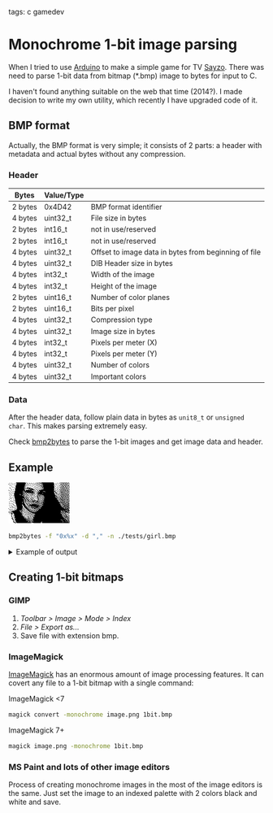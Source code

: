 <!-- Description: Sime guide about 1-bit monochrome images: how to parse meta data from 1-bit bitmap files. Creating monochrome images with ImageMagick, GIMP, MS Paint, and other image processing software. -->

tags: c gamedev

# Monochrome 1-bit image parsing

When I tried to use [Arduino](https://www.arduino.cc/) to make a simple game
for TV [Sayzo](https://github.com/dknight/sayzo). There was need to parse
1-bit data from bitmap (*.bmp) image to bytes for input to C.

I haven't found anything suitable on the web that time (2014?). I made
decision to write my own utility, which recently I have upgraded code of it.

## BMP format

Actually, the BMP format is very simple; it consists of 2 parts: a header
with metadata and actual bytes without any compression.

### Header

| Bytes   | Value/Type  |                          |
----------|-------------|--------------------------|
| 2 bytes | 0x4D42      | BMP format identifier    |
| 4 bytes | uint32_t    | File size in bytes       |
| 2 bytes | int16_t     | not in use/reserved      |
| 2 bytes | int16_t     | not in use/reserved      |
| 4 bytes | uint32_t    | Offset to image data in bytes from beginning of file
| 4 bytes | uint32_t    | DIB Header size in bytes |
| 4 bytes | int32_t     | Width of the image       |
| 4 bytes | int32_t     | Height of the image      |
| 2 bytes | uint16_t    | Number of color planes   |
| 2 bytes | uint16_t    | Bits per pixel           |
| 4 bytes | uint32_t    | Compression type         |
| 4 bytes | uint32_t    | Image size in bytes      |
| 4 bytes | int32_t     | Pixels per meter (X)     |
| 4 bytes | int32_t     | Pixels per meter (Y)     |
| 4 bytes |	uint32_t    | Number of colors         |
| 4 bytes |	uint32_t    | Important colors         |

### Data

After the header data, follow plain data in bytes as `unit8_t` or
`unsigned char`. This makes parsing extremely easy.

Check [bmp2bytes](https://github.com/dknight/bmp2bytes/) to parse the 1-bit
images and get image data and header.

## Example

![Girl 1-bit](/assets/img/girl.bmp)

```sh
bmp2bytes -f "0x%x" -d "," -n ./tests/girl.bmp
```

<details>
<summary>Example of output</summary>
<pre class="break">0xff,0xfe,0x0,0x0,0x5f,0xff,0xff,0x6a,0x80,0x0,0x0,0x7f,0xfa,0xaa,0xad,0xdd,0xfd,0x0,0x0,0x35,0xbb,0xb5,0xb5,0x0,0x0,0x0,0x7f,0x7f,0x55,0x55,0xff,0xef,0x0,0x0,0x3f,0xdd,0xff,0x5a,0x60,0x0,0x0,0x3b,0xea,0xd6,0xd6,0x7f,0x7e,0x0,0x0,0x55,0xff,0xad,0xef,0x80,0x0,0x0,0x3f,0xfd,0x52,0x5b,0xdb,0xfd,0x0,0x0,0x7e,0xdd,0xf6,0xb2,0xe0,0x0,0x0,0x3b,0xfe,0xbb,0x4d,0xff,0xee,0x0,0x0,0xb7,0xff,0xbf,0xdf,0x10,0x0,0x0,0x7e,0xdd,0x4d,0xb6,0xef,0xfc,0x0,0x0,0x5f,0x6d,0xfd,0x74,0xe0,0x0,0x0,0x2f,0xf7,0xb4,0xa9,0xfd,0xfc,0x0,0x0,0xf7,0xff,0xdf,0xde,0x90,0x0,0x0,0x3f,0xfa,0xa6,0x6d,0xff,0xfc,0x0,0x0,0xbf,0xfd,0xf7,0xf7,0x50,0x0,0x0,0x37,0xbf,0x57,0x56,0xfe,0xdc,0x0,0x1,0x7e,0xef,0xfd,0x5d,0xc0,0x0,0x0,0x3e,0xfa,0xb2,0xb6,0xdf,0xfc,0x0,0x0,0xf1,0xbf,0xaf,0xff,0x58,0x0,0x0,0x3f,0xed,0x4d,0x4d,0xef,0xf4,0x0,0x1,0x0,0x15,0xfb,0xb5,0x40,0x0,0x0,0x16,0xfd,0xd5,0xb5,0xff,0xf8,0x0,0x0,0xfa,0x1,0x7d,0xdf,0xf8,0x0,0x0,0x7f,0xde,0x4a,0x96,0xfb,0xf8,0x0,0x1,0x7f,0x80,0x6f,0xfa,0xa0,0x0,0x0,0x36,0xfb,0x75,0x6b,0xff,0xb8,0x0,0x0,0xd4,0x68,0x1a,0x6f,0x0,0x0,0x0,0x3f,0x6a,0x8a,0xdc,0x7d,0xf8,0x0,0x0,0x40,0x3,0x2f,0xb0,0x0,0x0,0x0,0x17,0xfa,0xea,0x47,0xdf,0xf8,0x0,0x4,0x40,0x1,0xf7,0xb0,0x0,0x0,0x0,0x7a,0xdd,0x2a,0xb2,0xff,0xd0,0x0,0x1,0x0,0x0,0x5a,0xc8,0xa,0x0,0x0,0xf,0xb6,0xd5,0x5b,0xf7,0x70,0x0,0xc,0x0,0x8,0x2f,0xa8,0x1,0x0,0x0,0x26,0xf9,0x2a,0xa4,0xbf,0xf0,0x0,0x3,0x50,0x0,0x5a,0xa0,0x0,0x0,0x0,0x33,0xde,0x4d,0xb7,0xfb,0xd0,0x0,0x9,0x11,0x0,0x2f,0x80,0x0,0x0,0x0,0x39,0x75,0x64,0xb2,0xff,0x60,0x0,0x2,0xce,0xea,0x9e,0x40,0x10,0x0,0x0,0x15,0xfb,0x16,0xcd,0xaf,0xe0,0x0,0x9,0x6d,0x39,0x6b,0x40,0x0,0x0,0x0,0x1d,0x55,0x69,0x36,0xfb,0xe0,0x2,0x6,0xb7,0xed,0x5f,0xa8,0x0,0x0,0x0,0x15,0x5e,0x96,0x93,0xff,0xe0,0x1,0x1,0x52,0xaa,0xf6,0x85,0x40,0x0,0x0,0xf,0xea,0x92,0xd9,0xdd,0xe0,0x0,0x1a,0xdd,0xf5,0x5f,0x6a,0xa8,0x0,0x0,0x4,0xad,0x69,0x25,0xff,0xa0,0x0,0x1,0x6a,0xaf,0xee,0x91,0x50,0x0,0x0,0x3,0xfa,0x96,0xd6,0xef,0xf0,0x0,0x5,0xaf,0xf7,0x77,0x5b,0x58,0x0,0x0,0x8,0xae,0x52,0x55,0xff,0xe0,0x0,0x0,0xaa,0xbb,0xdd,0x29,0xaa,0x0,0x0,0x4,0xd3,0x5a,0xaa,0xfb,0x70,0x0,0x1,0xa7,0x75,0x77,0x9e,0xd4,0x0,0x0,0x6,0x7c,0x85,0x55,0xdf,0xf0,0x0,0x0,0x59,0xde,0xde,0xa5,0x68,0x0,0x0,0x1,0x8b,0x5a,0xab,0xf7,0xb8,0x0,0x9,0x4d,0xeb,0x7f,0x9b,0x2a,0x0,0x0,0x0,0x69,0x4a,0xa8,0xfb,0xf0,0x0,0x4,0x65,0x6a,0xba,0xcd,0xe8,0x0,0x0,0x1,0x6c,0xaa,0xaf,0xbf,0xf8,0x0,0x2,0x92,0xb5,0xdf,0xa6,0xa8,0x0,0x0,0x0,0xb2,0x49,0x50,0xff,0xb8,0x0,0x1,0x39,0xd9,0x6f,0xad,0xd4,0x0,0x0,0x0,0x4d,0x2a,0xa7,0xf7,0xe8,0x0,0x2,0x8c,0x6d,0xa2,0xaa,0x50,0x0,0x0,0x0,0x32,0x8a,0xb2,0xff,0xf8,0x0,0x2,0xb2,0x54,0xa,0x97,0xa8,0x0,0x0,0x0,0x1d,0x65,0x9a,0xf5,0x78,0x0,0x1,0x1d,0x2a,0xa,0x29,0x50,0x0,0x0,0x0,0x2a,0x94,0x65,0xbf,0xdc,0x0,0x12,0xab,0xd5,0x74,0x16,0xa4,0x0,0x0,0x0,0x8,0xa9,0xaa,0xff,0xfc,0x0,0x1,0xaa,0x5a,0x93,0x4a,0xa0,0x0,0x0,0x0,0x6,0x26,0x95,0xff,0xd8,0x0,0x10,0xbf,0x6a,0x98,0x6b,0x20,0x0,0x0,0x0,0x1,0x10,0xc5,0xad,0xfc,0x0,0x1,0xc9,0xb7,0x67,0x24,0x90,0x0,0x0,0x0,0xa,0xca,0x34,0xff,0x7e,0x0,0x0,0x66,0x58,0x95,0x5a,0xd0,0x0,0x0,0x0,0x3,0x2a,0xc9,0xff,0xbe,0x0,0x10,0x73,0x48,0x0,0x4b,0x0,0x0,0x0,0x0,0x1,0xa2,0x4a,0xb7,0xde,0x0,0x10,0x35,0x80,0x1,0x29,0xd0,0x0,0x0,0x0,0x1,0x51,0x49,0xff,0xed,0x0,0x18,0x5a,0x0,0x0,0x4,0x20,0x0,0x0,0x0,0x1,0x5c,0x24,0xfd,0xff,0x0,0xc,0x2d,0x60,0x0,0xb,0x80,0x0,0x0,0x0,0x0,0xa1,0x55,0xde,0xf7,0x0,0xc,0x16,0xb4,0x80,0x0,0x80,0x0,0x0,0x0,0x0,0x54,0x82,0xff,0x7d,0x0,0xe,0xa,0x92,0xa4,0x1a,0x80,0x0,0x0,0x0,0x0,0x52,0x51,0xeb,0xdf,0x80,0xb,0x5,0x68,0x10,0x22,0x0,0x0,0x0,0x0,0x0,0x9,0x2c,0xff,0x77,0x0,0x16,0x85,0xb5,0x44,0x8c,0x0,0x0,0x0,0x0,0x0,0x6,0x42,0x7f,0xfb,0x80,0xb,0xc0,0xdd,0x42,0x62,0x0,0x0,0x0,0x0,0x0,0x1,0x22,0xfb,0xfe,0x0,0x1a,0xa2,0x55,0x6b,0x10,0x0,0x0,0x0,0x0,0x0,0x0,0x11,0xaf,0x6b,0x0,0x16,0xf0,0xaf,0xb4,0xa0,0x0,0x0,0x0,0x0,0x0,0x0,0x5,0xfd,0xf4,0x0,0x4d,0xd8,0x29,0x4d,0x40,0x0,0x0,0x0,0x0,0x0,0x1,0x40,0xef,0x50,0x3,0x2b,0x6c,0x25,0x65,0x40,0x0,0x0,0x0,0x0,0x1,0x10,0x30,0xf5,0x0,0x1,0x2d,0x77,0x15,0x34,0x0,0x0,0x0,0x0,0x0,0x0,0x88,0xa,0xbc,0x0,0x1,0x57,0xad,0x82,0xca,0x0,0x0,0x0,0x0,0x0,0x1,0xa6,0x9,0x6a,0x0,0x0,0x9a,0xf6,0xa0,0x10,0x0,0x0,0x0,0x0,0x0,0x0,0x50,0x82,0xad,0x80,0x0,0x5f,0x5a,0xd8,0x0,0x0,0x0,0x0,0x0,0x0,0x1,0x16,0x52,0xf4,0x80,0x0,0x2b,0x6e,0xea,0x0,0x0,0x0,0x0,0x0,0x0,0x1,0x52,0xba,0xd8,0xc0,0x0,0x17,0xfb,0x2d,0xa0,0x0,0x0,0x0,0x0,0x0,0x0,0x98,0xdd,0xf9,0x60,0x0,0x1e,0x95,0xd5,0x50,0x0,0x0,0x0,0x0,0x0,0x0,0x66,0x67,0xfd,0xe0,0x0,0xb,0xfd,0x75,0xd0,0x0,0x0,0x0,0x0,0x0,0x0,0x1b,0x3d,0xff,0xe0,0x0,0x2d,0xaf,0x5a,0x40,0x0,0x0,0x0,0x0,0x0,0x0,0x69,0x4d,0xf9,0xa0,0x0,0xf,0x7b,0xef,0xa0,0x0,0x0,0x0,0x0,0x0,0x0,0x15,0x36,0xfd,0xf0,0x0,0x5,0xf6,0xa9,0x40,0x0,0x0,0x0,0x0,0x0,0x0,0x2a,0x95,0xfd,0xd0,0x0,0x2,0xda,0xee,0xa0,0x0,0x0,0x0,0x0,0x0,0x0,0x14,0x8a,0xfe,0xf0,0x0,0x1,0x7d,0x76,0x80,0x0,0x0,0x0,0x0,0x0,0x0,0xa,0x4b,0xfe,0xd0,0x0,0x1,0x56,0xab,0x0,0x0,0x0,0x0,0x0,0x0,0x0,0x5,0x28,0xfc,0xe8,0x0,0x0,0xb9,0x6e,0x80,0x0,0x0,0x0,0x0,0x0,0x0,0x2,0xcb,0xfe,0x78,0x0,0x0,0xd,0x32,0x80,0x0,0x0,0x0,0x0,0x0,0x0,0x0,0x64,0xff,0x78,0x0,0x0,0x2a,0xae,0x0,0x0,0x0,0x0,0x0,0x0,0x0,0x5,0x35,0xff,0x30,0x0,0x0,0x1,0x59,0x0,0x0,0x0,0x0,0x0,0x0,0x1,0x40,0x4a,0xff,0xb8,0x0,0x0,0x14,0xa6,0x0,0x0,0x0,0x0,0x0,0x0,0x0,0x0,0x11,0xff,0xdc,0x0,0x0,0x2,0x29,0x0,0x0,0x0,0x0,0x0,0x0,0x0,0x40,0x8c,0xff,0xdc,0x0,0x0,0x1,0x14,0x80,0x0,0x0,0x0,0x0,0x0,0x0,0x10,0x2,0xff,0x9a,0x0,0x0,0x0,0x8a,0x0,0x0,0x40,0x0,0x0,0x0,0x0,0x0,0x48,0xff,0xc6,0x0,0x0,0x2,0x28,0x0,0x0,0x80,0x0,0x0,0x0,0x0,0x10,0x2,0xff,0xf1,0x0,0x0,0x0,0x6,0x80,0x0,0xc0,0x0,0x0,0x0,0x0,0x0,0x0
</pre>
</details>

## Creating 1-bit bitmaps

### GIMP

1. *Toolbar > Image > Mode > Index*
2. *File > Export as...*
3. Save file with extension bmp.

### ImageMagick

[ImageMagick](https://imagemagick.org/) has an enormous amount of image
processing features. It can covert any file to a 1-bit bitmap with a
single command:

ImageMagick <7
```sh
magick convert -monochrome image.png 1bit.bmp
```

ImageMagick 7+

```sh
magick image.png -monochrome 1bit.bmp
```

### MS Paint and lots of other image editors

Process of creating monochrome images in the most of the image
editors is the same. Just set the image to an indexed palette with 2
colors black and white and save.